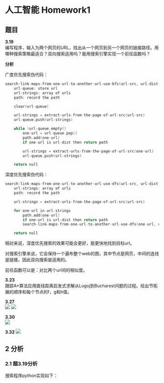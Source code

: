 # 人工智能 Homework1

## 题目

**3.19**   
编写程序，输入为两个网页的URL，找出从一个网页到另一个网页的链接路径。用哪种搜索策略最适合？双向搜索适用吗？能用搜索引擎实现一个前任函数吗？

**分析**

广度优先搜索伪代码：

```cpp
search-link-maps-from-one-url-to-another-url-use-bfs(url-src, url-dist)
	url-queue: store url
	url-strings: array of urls
	path: record the path

	clear(url-queue)

	url-strings = extract-urls-from-the-page-of-url-src(url-src)
	url-queue.push(url-strings)

	while !url-queue.empty()
		one-url = url-queue.pop()
		path.add(one-url)
		if one-url is url-dist then return path

		url-strings = extract-urls-from-the-page-of-url-src(one-url)
		url-queue.push(url-strings)

	return null
```

深度优先搜索伪代码：

```cpp
search-link-maps-from-one-url-to-another-url-use-dfs(url-src, url-dist)
	url-strings: array of urls
	path: record the path

	url-strings = extract-urls-from-the-page-of-url-src(url-src)

	for one-url in url-strings
		path.add(one-url)
		if one-url is url-dist then return path
		search-link-maps-from-one-url-to-another-url-use-dfs(one-url, url-dist)

	return null
```
相对来说，深度优先搜索的效果可能会更好，能更快地找到目标url。

对搜索引擎来说，它会保持一个遍布整个web的图，其中节点是网页，中间的连线是链接。因此双向搜索是适用的。

前任函数可以是：对比两个url间的相似度。

**3.23**   
跟踪A*算法应用直线距离启发式求解从Lugoj到Bucharest问题的过程。给出节拓展的顺序和每个节点的f，g和h值。

**3.27**  
![](http://ww2.sinaimg.cn/large/ed796d65gw1ey2yzaxjhgj21kw0b3aed.jpg)
![](http://ww3.sinaimg.cn/large/ed796d65gw1ey2ywnuzerj21kw0h7wk8.jpg)

**3.30**  
![](http://ww4.sinaimg.cn/large/ed796d65gw1ey2z28nqhgj21kw0fadlq.jpg)

**3.32**
![](http://ww3.sinaimg.cn/large/ed796d65gw1ey2z3867hqj21kw06tjtu.jpg)

## 2 分析

### 2.1 题3.19分析 

搜索程序python实现如下：

